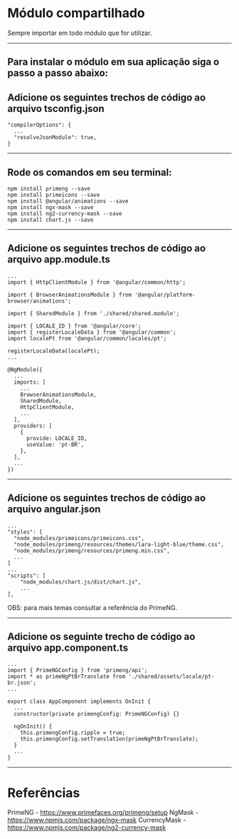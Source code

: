 # Módulo compartilhado

Sempre importar em todo módulo que for utilizar.

---

## Para instalar o módulo em sua aplicação siga o passo a passo abaixo:

## Adicione os seguintes trechos de código ao arquivo tsconfig.json

```
"compilerOptions": {
  ...
  "resolveJsonModule": true,
}
```

---

## Rode os comandos em seu terminal:

```
npm install primeng --save
npm install primeicons --save
npm install @angular/animations --save
npm install ngx-mask --save
npm install ng2-currency-mask --save
npm install chart.js --save
```

---

## Adicione os seguintes trechos de código ao arquivo app.module.ts

```
...
import { HttpClientModule } from '@angular/common/http';

import { BrowserAnimationsModule } from '@angular/platform-browser/animations';

import { SharedModule } from './shared/shared.module';

import { LOCALE_ID } from '@angular/core';
import { registerLocaleData } from '@angular/common';
import localePt from '@angular/common/locales/pt';

registerLocaleData(localePt);
...

@NgModule({
  ...
  imports: [
    ...
    BrowserAnimationsModule,
    SharedModule,
    HttpClientModule,
    ...
  ],
  providers: [
    {
      provide: LOCALE_ID,
      useValue: 'pt-BR',
    },
  ],
  ...
})
```

---

## Adicione os seguintes trechos de código ao arquivo angular.json

```
...
"styles": [
  "node_modules/primeicons/primeicons.css",
  "node_modules/primeng/resources/themes/lara-light-blue/theme.css",
  "node_modules/primeng/resources/primeng.min.css",
  ...
]
...
"scripts": [
    "node_modules/chart.js/dist/chart.js",
    ...
],
```

OBS: para mais temas consultar a referência do PrimeNG.

---

## Adicione os seguinte trecho de código ao arquivo app.component.ts

```
...
import { PrimeNGConfig } from 'primeng/api';
import * as primeNgPtBrTranslate from './shared/assets/locale/pt-br.json';
...

export class AppComponent implements OnInit {
  ...
  constructor(private primengConfig: PrimeNGConfig) {}

  ngOnInit() {
    this.primengConfig.ripple = true;
    this.primengConfig.setTranslation(primeNgPtBrTranslate);
  }
  ...
}
```

---

# Referências

PrimeNG - https://www.primefaces.org/primeng/setup
NgMask - https://www.npmjs.com/package/ngx-mask
CurrencyMask - https://www.npmjs.com/package/ng2-currency-mask
